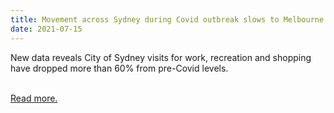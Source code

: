 ```yaml
---
title: Movement across Sydney during Covid outbreak slows to Melbourne lockdown levels
date: 2021-07-15
---
```

<p>New data reveals City of Sydney visits for work, recreation and shopping have dropped more than 60% from pre-Covid levels.</p><br>
<a href='https://www.theguardian.com/news/datablog/2021/jul/15/movement-across-sydney-during-covid-outbreak-slows-to-melbourne-lockdown-levels'>Read more.</a>